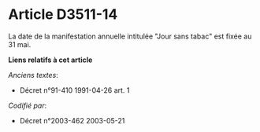 # Article D3511-14

La date de la manifestation annuelle intitulée "Jour sans tabac" est fixée au 31 mai.

**Liens relatifs à cet article**

_Anciens textes_:

  - Décret n°91-410 1991-04-26 art. 1

_Codifié par_:

  - Décret n°2003-462 2003-05-21
